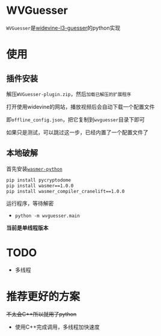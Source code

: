 # WVGuesser

`WVGuesser`是[widevine-l3-guesser](https://github.com/Satsuoni/widevine-l3-guesser)的python实现

# 使用

## 插件安装

解压`WVGuesser-plugin.zip`，然后`加载已解压的扩展程序`

打开使用widevine的网站，播放视频后会自动下载一个配置文件

即`offline_config.json`，把它复制到`wvguesser`目录下即可

如果只是测试，可以跳过这一步，已经内置了一个配置文件了

## 本地破解

首先安装[`wasmer-python`](https://github.com/wasmerio/wasmer-python)

```bash
pip install pycryptodome
pip install wasmer==1.0.0
pip install wasmer_compiler_cranelift==1.0.0
```

运行程序，等待解密

- `python -m wvguesser.main`

**当前是单线程版本**

# TODO

- 多线程

# 推荐更好的方案

~~不太会C++所以就用了python~~

- 使用C++完成调用，多线程加快速度